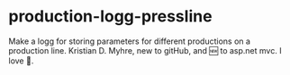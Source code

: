 # production-logg-pressline
Make a logg for storing parameters for different productions on a production line.
Kristian D. Myhre, new to gitHub, and :new: to asp.net mvc. I love :beer:.
